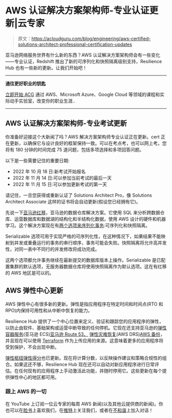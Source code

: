 # AWS 认证解决方案架构师-专业认证更新|云专家

> 原文：<https://acloudguru.com/blog/engineering/aws-certified-solutions-architect-professional-certification-updates>

亚马逊网络服务世界有什么新的东西？AWS 认证解决方案架构师会有一些变化——专业认证，Redshift 推出了新的可序列化和快照隔离级别支持，Resilience Hub 也有一些新的更新。让我们开始吧！

* * *

**通往更好职业的钥匙**

[立即开始 ACG](https://acloudguru.com/pricing) 通过 AWS、Microsoft Azure、Google Cloud 等领域的课程和实际动手实验室，改变你的职业生涯..

* * *

## AWS 认证解决方案架构师-专业考试更新

你准备好迎接这个大新闻了吗？AWS 解决方案架构师专业认证正在更新。cert 正在更新，以确保它与设计良好的框架保持一致。可以在考点考，也可以网上考。您将有 180 分钟的时间完成 75 道问题，包括多项选择和多项回答问题。

以下是一些需要记住的重要日期:

*   2022 年 10 月 18 日:新考试开始报名
*   2022 年 11 月 14 日:可以参加当前考试的最后一天
*   2022 年 11 月 15 日:可以参加更新考试的第一天

请记住，一旦您获得或重新认证了 Solutions Architect Pro，像 Solutions Architect Associate 这样的证书将会自动更新(假设您已经拥有它)。

先说一下[亚马逊红移](https://aws.amazon.com/redshift/)，亚马逊的数据仓库解决方案。它使用 SQL 来分析跨数据仓库、运营数据库和数据湖的结构化和半结构化数据，使用 AWS 设计的硬件和机器学习。这个解决方案现在有[两个选项来序列化事务](https://aws.amazon.com/about-aws/whats-new/2022/05/amazon-redshift-snapshot-isolation-level-support-concurrent-transactions/):可序列化和快照隔离。

Serializable 选项可用于实现严格的可序列化性，在这种情况下，如果结果不能映射到并发或重叠运行的事务的串行顺序，事务可能会失败。快照隔离将允许高并发性，对同一表中不同行的并发修改将成功完成。

这两个选项都允许事务继续在最新提交的数据库版本上操作。Serializable 是已配置集群的默认选项，无服务器数据仓库将使用快照隔离作为默认选项。这在有红移的 AWS 地区是可以的。

## AWS 弹性中心更新

AWS 弹性中心有很多新的更新。弹性是指应用程序在特定时间和时间点(RTO 和 RPO)内保持可用性和从中断中恢复的能力。

Resilience Hub 提供了一个中心位置来定义、验证和跟踪您的应用程序的弹性，以防止由软件、基础架构或运营中断导致的任何停机。它现在还支持亚马逊的[弹性容器服务](https://aws.amazon.com/ecs/)(亚马逊 ECS)[亚马逊 Route 53、](https://aws.amazon.com/route53/) [弹性灾难恢复](https://aws.amazon.com/disaster-recovery/)(AWS DRS)[AWS 备份](https://aws.amazon.com/backup)，并且现在可以使用 [Terraform](https://acloudguru.com/blog/engineering/5-things-we-love-about-terraform) 作为上传应用的来源。这意味着更多的应用程序将受到保护，不会出现中断。

[弹性枢纽弹性得分](https://docs.aws.amazon.com/resilience-hub/latest/userguide/resil-score.html)也已更新。现在将计算分数，以反映操作建议和策略合规性的组合。如果这还不够，Resilience Hub 现在还可以自动对新应用程序进行日常评估。在任何现有的应用程序上手动激活此功能，并随时停用它。这些更新在每个提供弹性中心的地区都可用。

### **跟上 AWS 的一切**

在 YouTube 上订阅一位云专家的每周 AWS 新闻(以及其他云提供商的新闻)。你也可以在[脸书](https://www.facebook.com/acloudguru)上喜欢我们，在[推特](https://twitter.com/acloudguru)上关注我们，或者在[不和谐](http://discord.gg/acloudguru)上加入对话！